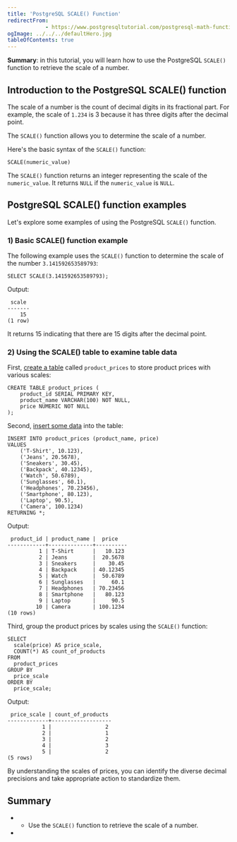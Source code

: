 ```yaml
---
title: 'PostgreSQL SCALE() Function'
redirectFrom: 
            - https://www.postgresqltutorial.com/postgresql-math-functions/postgresql-scale/
ogImage: ../../../defaultHero.jpg
tableOfContents: true
---
```


**Summary**: in this tutorial, you will learn how to use the PostgreSQL `SCALE()` function to retrieve the scale of a number.



## Introduction to the PostgreSQL SCALE() function



The scale of a number is the count of decimal digits in its fractional part. For example, the scale of `1.234` is 3 because it has three digits after the decimal point.



The `SCALE()` function allows you to determine the scale of a number.



Here's the basic syntax of the `SCALE()` function:



```
SCALE(numeric_value)
```



The `SCALE()` function returns an integer representing the scale of the `numeric_value`. It returns `NULL` if the `numeric_value` is `NULL`.



## PostgreSQL SCALE() function examples



Let's explore some examples of using the PostgreSQL `SCALE()` function.



### 1) Basic SCALE() function example



The following example uses the `SCALE()` function to determine the scale of the number `3.141592653589793`:



```
SELECT SCALE(3.141592653589793);
```



Output:



```
 scale
-------
    15
(1 row)
```



It returns 15 indicating that there are 15 digits after the decimal point.



### 2) Using the SCALE() table to examine table data



First, [create a table](/docs/postgresql/postgresql-create-table) called `product_prices` to store product prices with various scales:



```
CREATE TABLE product_prices (
    product_id SERIAL PRIMARY KEY,
    product_name VARCHAR(100) NOT NULL,
    price NUMERIC NOT NULL
);
```



Second, [insert some data](/docs/postgresql/postgresql-insert-multiple-rows) into the table:



```
INSERT INTO product_prices (product_name, price)
VALUES
    ('T-Shirt', 10.123),
    ('Jeans', 20.5678),
    ('Sneakers', 30.45),
    ('Backpack', 40.12345),
    ('Watch', 50.6789),
    ('Sunglasses', 60.1),
    ('Headphones', 70.23456),
    ('Smartphone', 80.123),
    ('Laptop', 90.5),
    ('Camera', 100.1234)
RETURNING *;
```



Output:



```
 product_id | product_name |  price
------------+--------------+----------
          1 | T-Shirt      |   10.123
          2 | Jeans        |  20.5678
          3 | Sneakers     |    30.45
          4 | Backpack     | 40.12345
          5 | Watch        |  50.6789
          6 | Sunglasses   |     60.1
          7 | Headphones   | 70.23456
          8 | Smartphone   |   80.123
          9 | Laptop       |     90.5
         10 | Camera       | 100.1234
(10 rows)
```



Third, group the product prices by scales using the `SCALE()` function:



```
SELECT
  scale(price) AS price_scale,
  COUNT(*) AS count_of_products
FROM
  product_prices
GROUP BY
  price_scale
ORDER BY
  price_scale;
```



Output:



```
 price_scale | count_of_products
-------------+-------------------
           1 |                 2
           2 |                 1
           3 |                 2
           4 |                 3
           5 |                 2
(5 rows)
```



By understanding the scales of prices, you can identify the diverse decimal precisions and take appropriate action to standardize them.



## Summary



- - Use the `SCALE()` function to retrieve the scale of a number.
- 
